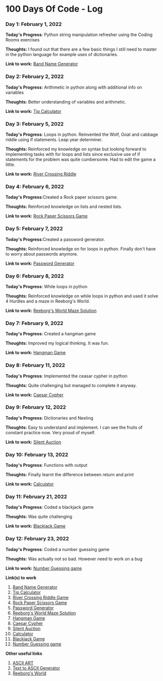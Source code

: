 # 100 Days Of Code - Log

### Day 1: February 1, 2022


**Today's Progress**: Python string manipulation refresher using the Coding Rooms exercises

**Thoughts:** I found out that there are a few basic things I still need to master in the python language for example uses of dictionaries. 

**Link to work:** [Band Name Generator](https://github.com/LCherop/100-days-of-code/blob/master/100-days-of-Python/BandNameGen.py)

### Day 2: February 2, 2022


**Today's Progress**: Arithmetic in python along with additional info  on variables

**Thoughts:** Better understanding of variables and arithmetic. 

**Link to work:** [Tip Calculator](https://github.com/LCherop/100-days-of-code/blob/master/100-days-of-Python/tip_calculator.py)

### Day 3: February 5, 2022


**Today's Progress**: Loops in python. Reinvented the Wolf, Goat and cabbage riddle using if statements. Leap year determiner.

**Thoughts:** Reinforced my knowledge on syntax but looking forward to implementing tasks with for loops and lists since exclusive use of if statements for the problem was quite cumbersome. Had to edit the game a little.

**Link to work:** [River Crossing Riddle](https://github.com/LCherop/100-days-of-code/blob/master/100-days-of-Python/river_riddle.py)

### Day 4: February 6, 2022


**Today's Progress**:Created a Rock paper scissors game.

**Thoughts:**  Reinforced knowledge on lists and nested lists. 

**Link to work:** [Rock Paper Scissors Game](https://github.com/LCherop/100-days-of-code/blob/master/100-days-of-Python/rock_paper_sci.py)

### Day 5: February 7, 2022


**Today's Progress**:Created a password generator.

**Thoughts:**  Reinforced knowledge on for loops in python. Finally don't have to worry about passwords anymore.

**Link to work:** [Password Generator](https://github.com/LCherop/100-days-of-code/blob/master/100-days-of-Python/passwordGenerator.py)

### Day 6: February 8, 2022


**Today's Progress**: While loops in python

**Thoughts:**  Reinforced knowledge on while loops in python and used it solve 4 Hurdles and a maze in Reeborg's World. 

**Link to work:** [Reeborg's World Maze Solution](https://reeborg.ca/reeborg.html?lang=en&mode=python&menu=worlds%2Fmenus%2Freeborg_intro_en.json&name=Maze&url=worlds%2Ftutorial_en%2Fmaze1.json)

### Day 7: February 9, 2022


**Today's Progress**: Created a hangman game

**Thoughts:**  Improved my logical thinking. It was fun.

**Link to work:** [Hangman Game](https://github.com/LCherop/100-days-of-code/blob/master/100-days-of-Python/hangman/hangman.py)



### Day 8: February 11, 2022


**Today's Progress**: Implemented the ceasar cypher in python

**Thoughts:**  Quite challenging but managed to complete it anyway.

**Link to work:** [Caesar Cypher](https://github.com/LCherop/100-days-of-code/blob/master/100-days-of-Python/ceasar_cypher.py)


### Day 9: February 12, 2022


**Today's Progress**: Dictionaries and Nesting

**Thoughts:**  Easy to understand and implement. I can see the fruits of constant practice now. Very proud of myself.

**Link to work:** [Silent Auction](https://github.com/LCherop/100-days-of-code/blob/master/100-days-of-Python/silent_auction.py)


### Day 10: February 13, 2022


**Today's Progress**: Functions with output

**Thoughts:**  Finally learnt the difference between return and print

**Link to work:** [Calculator](https://github.com/LCherop/100-days-of-code/blob/master/100-days-of-Python/calculator.py)


### Day 11: February 21, 2022


**Today's Progress**: Coded a blackjack game

**Thoughts:**  Was quite challenging

**Link to work:** [Blackjack Game](https://github.com/LCherop/100-days-of-code/blob/master/100-days-of-Python/blackjack_game.py)


### Day 12: February 23, 2022


**Today's Progress**: Coded a number guessing game

**Thoughts:**  Was actually not so bad. However need to work on a bug

**Link to work:** [Number Guessing game](https://github.com/LCherop/100-days-of-code/blob/master/100-days-of-Python/number_guessing_game/press_play.py)




**Link(s) to work**
1. [Band Name Generator](https://github.com/LCherop/100-days-of-code/blob/master/100-days-of-Python/BandNameGen.py)
2. [Tip Calculator](https://github.com/LCherop/100-days-of-code/blob/master/100-days-of-Python/tip_calculator.py)
3. [River Crossing Riddle Game](https://github.com/LCherop/100-days-of-code/blob/master/100-days-of-Python/river_riddle.py)
4. [Rock Paper Scissors Game](https://github.com/LCherop/100-days-of-code/blob/master/100-days-of-Python/rock_paper_sci.py)
5. [Password Generator](https://github.com/LCherop/100-days-of-code/blob/master/100-days-of-Python/passwordGenerator.py)
6. [Reeborg's World Maze Solution](https://reeborg.ca/reeborg.html?lang=en&mode=python&menu=worlds%2Fmenus%2Freeborg_intro_en.json&name=Maze&url=worlds%2Ftutorial_en%2Fmaze1.json)
7. [Hangman Game](https://github.com/LCherop/100-days-of-code/blob/master/100-days-of-Python/hangman/hangman.py)
8. [Caesar Cypher](https://github.com/LCherop/100-days-of-code/blob/master/100-days-of-Python/ceasar_cypher.py)
9. [Silent Auction](https://github.com/LCherop/100-days-of-code/blob/master/100-days-of-Python/silent_auction.py)
10. [Calculator](https://github.com/LCherop/100-days-of-code/blob/master/100-days-of-Python/calculator.py)
11. [Blackjack Game](https://github.com/LCherop/100-days-of-code/blob/master/100-days-of-Python/blackjack_game.py)
12. [Number Guessing game](https://github.com/LCherop/100-days-of-code/blob/master/100-days-of-Python/number_guessing_game/press_play.py)


**Other useful links**
1. [ASCII ART](https://ascii.co.uk/art)
2. [Text to ASCII Generator](https://patorjk.com/software/taag/#p=display&f=Epic&t=IT%20'S%20%20A%20%20%20DRAW)
3. [Reeborg's World](https://reeborg.ca/index_en.html)

